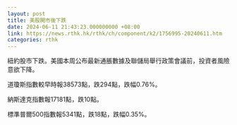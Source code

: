 ```yaml
---
layout: post
title: 美股開市後下跌
date: 2024-06-11 21:43:23.000000000 +08:00
link: https://news.rthk.hk/rthk/ch/component/k2/1756995-20240611.htm
categories: rthk
---
```


紐約股市下跌。美國本周公布最新通脹數據及聯儲局舉行政策會議前，投資者風險意欲下降。

道瓊斯指數較早時報38573點，跌294點，跌幅0.76%。

納斯達克指數報17181點，跌10點。

標準普爾500指數報5341點，跌18點，跌幅0.35%。
